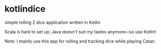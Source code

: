# kotlindice
simple rolling 2 dice application written in Kotlin

Scala is hard to set up; Java doesn't suit my tastes anymore—so use Kotlin!

Note: I mainly use this app for rolling and tracking dice while playing Catan.
